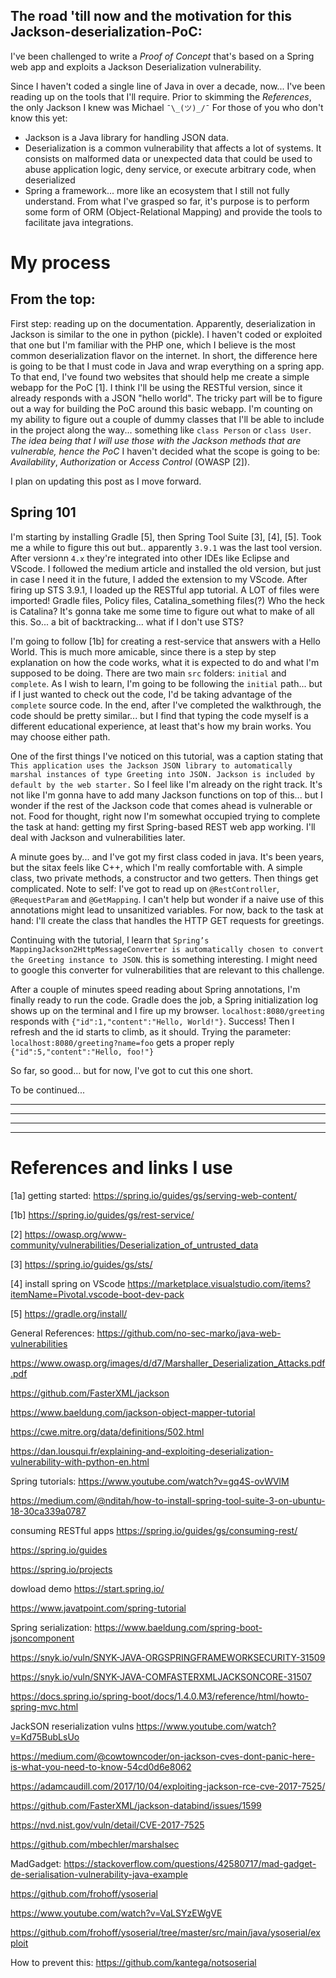 ## The road 'till now and the motivation for this Jackson-deserialization-PoC:
I've been challenged to write a _Proof of Concept_ that's based on a Spring web app and exploits a Jackson Deserialization vulnerability.

Since I haven't coded a single line of Java in over a decade, now... I've been reading up on the tools that I'll require. Prior to skimming the _References_, the only Jackson I knew was Michael `¯\_(ツ)_/¯`
For those of you who don't know this yet:
* Jackson is a Java library for handling JSON data.
* Deserialization is a common vulnerability that affects a lot of systems. It consists on malformed data or unexpected data that could be used to abuse application logic, deny service, or execute arbitrary code, when deserialized
* Spring a framework... more like an ecosystem that I still not fully understand. From what I've grasped so far, it's purpose is to perform some form of ORM (Object-Relational Mapping) and provide the tools to facilitate java integrations.

# My process 
## From the top:
First step: reading up on the documentation. Apparently, deserialization in Jackson is similar to the one in python (pickle). I haven't coded or exploited that one but I'm familiar with the PHP one, which I believe is the most common deserialization flavor on the internet. In short, the difference here is going to be that I must code in Java and wrap everything on a spring app.
To that end, I've found two websites that should help me create a simple webapp for the PoC [1]. I think I'll be using the RESTful version, since it already responds with a JSON "hello world".
The tricky part will be to figure out a way for building the PoC around this basic webapp. I'm counting on my ability to figure out a couple of dummy classes that I'll be able to include in the project along the way... something like `class Person` or `class User`. _The idea being that I will use those with the Jackson methods that are vulnerable, hence the PoC_
I haven't decided what the scope is going to be: _Availability_, _Authorization_ or _Access Control_ (OWASP [2]).

I plan on updating this post as I move forward.

## Spring 101
I'm starting by installing Gradle [5], then Spring Tool Suite [3], [4], [5]. Took me a while to figure this out but.. apparently `3.9.1` was the last tool version. After versionn `4.x` they're integrated into other IDEs like Eclipse and VScode. I followed the medium article and installed the old version, but just in case I need it in the future, I added the extension to my VScode.
After firing up STS 3.9.1, I loaded up the RESTful app tutorial. A LOT of files were imported! Gradle files, Policy files, Catalina_something files(?) Who the heck is Catalina? It's gonna take me some time to figure out what to make of all this. So... a bit of backtracking... what if I don't use STS?

I'm going to follow [1b] for creating a rest-service that answers with a Hello World. This is much more amicable, since there is a step by step explanation on how the code works, what it is expected to do and what I'm supposed to be doing. There are two main `src` folders: `initial` and `complete`. As I wish to learn, I'm going to be following the `initial` path... but if I just wanted to check out the code, I'd be taking advantage of the `complete` source code. In the end, after I've completed the walkthrough, the code should be pretty similar... but I find that typing the code myself is a different educational experience, at least that's how my brain works. You may choose either path.

One of the first things I've noticed on this tutorial, was a caption stating that `This application uses the Jackson JSON library to automatically marshal instances of type Greeting into JSON. Jackson is included by default by the web starter.` So I feel like I'm already on the right track. It's not like I'm gonna have to add many Jackson functions on top of this... but I wonder if the rest of the Jackson code that comes ahead is vulnerable or not. Food for thought, right now I'm somewhat occupied trying to complete the task at hand: getting my first Spring-based REST web app working. I'll deal with Jackson and vulnerabilities later.

A minute goes by... and I've got my first class coded in java. It's been years, but the sitax feels like C++, which I'm really comfortable with. A simple class, two private methods, a constructor and two getters. Then things get complicated. Note to self: I've got to read up on `@RestController`, `@RequestParam` and `@GetMapping`. I can't help but wonder if a naive use of this annotations might lead to unsanitized variables. For now, back to the task at hand: I'll create the class that handles the HTTP GET requests for greetings.

Continuing with the tutorial, I learn that `Spring’s MappingJackson2HttpMessageConverter is automatically chosen to convert the Greeting instance to JSON`. this is something interesting. I might need to google this converter for vulnerabilities that are relevant to this challenge.

After a couple of minutes speed reading about Spring annotations, I'm finally ready to run the code. Gradle does the job, a Spring initialization log shows up on the terminal and I fire up my browser. `localhost:8080/greeting` responds with `{"id":1,"content":"Hello, World!"}`. Success!
Then I refresh and the id starts to climb, as it should. Trying the parameter: `localhost:8080/greeting?name=foo` gets a proper reply `{"id":5,"content":"Hello, foo!"}`

So far, so good... but for now, I've got to cut this one short. 


To be continued...






----------------------------------------------------

----------------------------------------------------

----------------------------------------------------

----------------------------------------------------
# References and links I use

[1a] getting started: https://spring.io/guides/gs/serving-web-content/

[1b] https://spring.io/guides/gs/rest-service/

[2] https://owasp.org/www-community/vulnerabilities/Deserialization_of_untrusted_data

[3] https://spring.io/guides/gs/sts/

[4] install spring on VScode https://marketplace.visualstudio.com/items?itemName=Pivotal.vscode-boot-dev-pack

[5] https://gradle.org/install/


General References:
https://github.com/no-sec-marko/java-web-vulnerabilities

https://www.owasp.org/images/d/d7/Marshaller_Deserialization_Attacks.pdf.pdf

https://github.com/FasterXML/jackson

https://www.baeldung.com/jackson-object-mapper-tutorial

https://cwe.mitre.org/data/definitions/502.html

https://dan.lousqui.fr/explaining-and-exploiting-deserialization-vulnerability-with-python-en.html


Spring tutorials:
https://www.youtube.com/watch?v=gq4S-ovWVlM

https://medium.com/@nditah/how-to-install-spring-tool-suite-3-on-ubuntu-18-30ca339a0787

consuming RESTful apps https://spring.io/guides/gs/consuming-rest/

https://spring.io/guides

https://spring.io/projects

dowload demo https://start.spring.io/

https://www.javatpoint.com/spring-tutorial


Spring serialization:
https://www.baeldung.com/spring-boot-jsoncomponent

https://snyk.io/vuln/SNYK-JAVA-ORGSPRINGFRAMEWORKSECURITY-31509

https://snyk.io/vuln/SNYK-JAVA-COMFASTERXMLJACKSONCORE-31507

https://docs.spring.io/spring-boot/docs/1.4.0.M3/reference/html/howto-spring-mvc.html


JackSON reserialization vulns 
https://www.youtube.com/watch?v=Kd75BubLsUo

https://medium.com/@cowtowncoder/on-jackson-cves-dont-panic-here-is-what-you-need-to-know-54cd0d6e8062

https://adamcaudill.com/2017/10/04/exploiting-jackson-rce-cve-2017-7525/

https://github.com/FasterXML/jackson-databind/issues/1599

https://nvd.nist.gov/vuln/detail/CVE-2017-7525

https://github.com/mbechler/marshalsec


MadGadget:
https://stackoverflow.com/questions/42580717/mad-gadget-de-serialisation-vulnerability-java-example

https://github.com/frohoff/ysoserial 

https://www.youtube.com/watch?v=VaLSYzEWgVE
        
https://github.com/frohoff/ysoserial/tree/master/src/main/java/ysoserial/exploit


How to prevent this:
https://github.com/kantega/notsoserial
